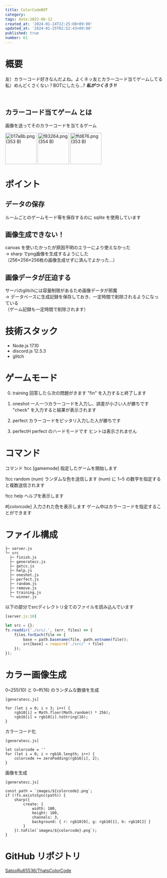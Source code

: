```yaml
---
title: ColorCodeBOT
category:
tags: date:2022-06-12
created_at: '2024-01-24T22:25:08+09:00'
updated_at: '2024-01-25T02:52:43+09:00'
published: true
number: 61
---
```


# 概要
友）カラーコード好きなんだよね。よくネッ友とカラーコード当てゲームしてる  
私）めんどくさくない？BOTにしたら...? ***私がつくろう !!***

<br>

## カラーコード当てゲーム とは
画像を送ってそのカラーコードを当てるゲーム

<img width="100" alt="017a8b.png (353 B)" src="https://img.esa.io/uploads/production/attachments/21347/2024/01/24/148142/5e2395b3-82f1-4f3e-84a3-2b9efc20f6c1.png">
<img width="100" alt="f83264.png (354 B)" src="https://img.esa.io/uploads/production/attachments/21347/2024/01/24/148142/5b8e2d2d-3fab-432e-a8e2-104bdde1909c.png">
<img width="100" alt="ffd876.png (353 B)" src="https://img.esa.io/uploads/production/attachments/21347/2024/01/24/148142/91260b5c-aaef-4350-862e-32eb9d941533.png">


# ポイント
## データの保存
ルームごとのゲームモード等を保存するのに sqlite を使用しています  

## 画像生成できない！
canvas を使いたかったが原因不明のエラーにより使えなかった  
→ sharp でpng画像を生成するようにした  
（256×256×256枚の画像生成せずに済んでよかった...）  

## 画像データが圧迫する
サーバのglitchには容量制限があるため画像データが邪魔  
→ データベースに生成記録を保存しておき、一定時間で削除されるようになっている  
（ゲーム記録も一定時間で削除されます）


# 技術スタック
- Node.js 17.10  
- discord.js 12.5.3
- glitch

# ゲームモード
0. training
    回答したら次の問題がきます
    "fin" を入力すると終了します
1. oneshot
    一人一つカラーコードを入力し、誤差が小さい人が勝ちです
    "check" を入力すると結果が表示されます
2. perfect
    カラーコードをピッタリ入力した人が勝ちです

3. perfectH
    perfect のハードモードです
    ヒントは表示されません

# コマンド
コマンド
!tcc [gamemode]
    指定したゲームを開始します

!tcc random (num)
    ランダムな色を送信します
    (num) に 1~5 の数字を指定すると複数送信されます

!tcc help
    ヘルプを表示します

#[colorcode]
    入力された色を表示します
    ゲーム中はカラーコードを指定することができます

# ファイル構成
```
├─ server.js
└─ src
  ├─ finish.js
  ├─ generatecc.js
  ├─ getcc.js
  ├─ help.js
  ├─ oneshot.js
  ├─ perfect.js
  ├─ random.js
  ├─ remove.js
  ├─ training.js
  └─ winner.js
```

以下の部分でsrcディレクトリ全てのファイルを読み込んでいます
```node:server.js
[server.js:10]

let src = {};
fs.readdir('./src/.', (err, files) => {
    files.forEach(file => {
        base = path.basename(file, path.extname(file));
        src[base] = require('./src/' + file)
    });
});
```

# カラー画像生成
0~255(10) と 0~ff(16) のランダムな数値を生成

```node
[generatecc.js]

for (let i = 0; i < 3; i++) {
    rgb10[i] = Math.floor(Math.random() * 256);
    rgb16[i] = rgb10[i].toString(16);
}
```

カラーコード化

```node
[generatecc.js]

let colorcode = ''
for (let i = 0; i < rgb16.length; i++) {
    colorcode += zeroPadding(rgb16[i], 2);
}
```

画像を生成

```node
[generatecc.js]

const path = `images/${colorcode}.png`;
if (!fs.existsSync(path)) {
    sharp({
        create: {
            width: 100,
            height: 100,
            channels: 3,
            background: { r: rgb10[0], g: rgb10[1], b: rgb10[2] }
        }
    }).toFile(`images/${colorcode}.png`);
}
```

# GitHub リポジトリ
[SatooRu65536/ThatsColorCode](https://github.com/SatooRu65536/ThatsColorCode)


